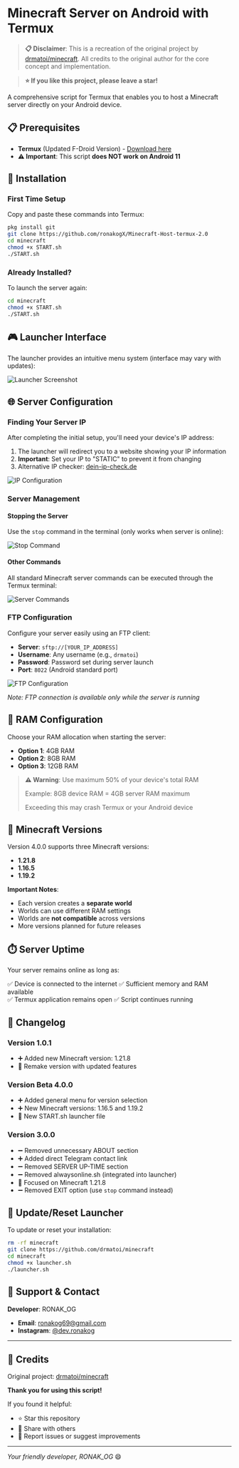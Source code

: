 # Minecraft Server on Android with Termux

> **📋 Disclaimer**: This is a recreation of the original project by [drmatoi/minecraft](https://github.com/drmatoi/minecraft). All credits to the original author for the core concept and implementation.

> **⭐ If you like this project, please leave a star!**

A comprehensive script for Termux that enables you to host a Minecraft server directly on your Android device.

## 📋 Prerequisites

- **Termux** (Updated F-Droid Version) - [Download here](https://f-droid.org/de/packages/com.termux/)
- **⚠️ Important**: This script **does NOT work on Android 11**

## 🚀 Installation

### First Time Setup

Copy and paste these commands into Termux:

```bash
pkg install git
git clone https://github.com/ronakogX/Minecraft-Host-termux-2.0
cd minecraft
chmod +x START.sh
./START.sh
```

### Already Installed?

To launch the server again:

```bash
cd minecraft
chmod +x START.sh
./START.sh
```

## 🎮 Launcher Interface

The launcher provides an intuitive menu system (interface may vary with updates):

![Launcher Screenshot](<img width="533" height="398" alt="image" src="https://github.com/user-attachments/assets/edaa680b-f0aa-4216-804a-060615156ed4" />
)

## 🌐 Server Configuration

### Finding Your Server IP

After completing the initial setup, you'll need your device's IP address:

1. The launcher will redirect you to a website showing your IP information
2. **Important**: Set your IP to "STATIC" to prevent it from changing
3. Alternative IP checker: [dein-ip-check.de](https://www.dein-ip-check.de)

![IP Configuration](https://github.com/user-attachments/assets/35ff42b3-d436-4934-bdab-96fb38bc22a0)

### Server Management

#### Stopping the Server
Use the `stop` command in the terminal (only works when server is online):

![Stop Command](https://github.com/user-attachments/assets/43def0ac-6d6d-4c12-bac6-4eee9ee2bf3c)

#### Other Commands
All standard Minecraft server commands can be executed through the Termux terminal:

![Server Commands](https://github.com/user-attachments/assets/8a6fe155-265c-4ef7-900f-89015ab370db)

### FTP Configuration

Configure your server easily using an FTP client:

- **Server**: `sftp://[YOUR_IP_ADDRESS]`
- **Username**: Any username (e.g., `drmatoi`)
- **Password**: Password set during server launch
- **Port**: `8022` (Android standard port)

![FTP Configuration](https://github.com/user-attachments/assets/be017e47-9f73-4e49-9ca7-f94ba65f4426)

*Note: FTP connection is available only while the server is running*

## 💾 RAM Configuration

Choose your RAM allocation when starting the server:

- **Option 1**: 4GB RAM
- **Option 2**: 8GB RAM  
- **Option 3**: 12GB RAM

> **⚠️ Warning**: Use maximum 50% of your device's total RAM
> 
> Example: 8GB device RAM = 4GB server RAM maximum
> 
> Exceeding this may crash Termux or your Android device

## 🎯 Minecraft Versions

Version 4.0.0 supports three Minecraft versions:

- **1.21.8**
- **1.16.5** 
- **1.19.2**

**Important Notes**:
- Each version creates a **separate world**
- Worlds can use different RAM settings
- Worlds are **not compatible** across versions
- More versions planned for future releases

## ⏱️ Server Uptime

Your server remains online as long as:

✅ Device is connected to the internet
✅ Sufficient memory and RAM available  
✅ Termux application remains open
✅ Script continues running

## 📝 Changelog

### Version 1.0.1
- ➕ Added new Minecraft version: 1.21.8
- 🔄 Remake version with updated features
### Version Beta 4.0.0
- ➕ Added general menu for version selection
- ➕ New Minecraft versions: 1.16.5 and 1.19.2
- 🔄 New START.sh launcher file

### Version 3.0.0
- ➖ Removed unnecessary ABOUT section
- ➕ Added direct Telegram contact link
- ➖ Removed SERVER UP-TIME section
- ➖ Removed alwaysonline.sh (integrated into launcher)
- 🎯 Focused on Minecraft 1.21.8
- ➖ Removed EXIT option (use `stop` command instead)

## 🔄 Update/Reset Launcher

To update or reset your installation:

```bash
rm -rf minecraft
git clone https://github.com/drmatoi/minecraft
cd minecraft
chmod +x launcher.sh
./launcher.sh
```

## 🤝 Support & Contact

**Developer**: RONAK_OG

- **Email**: ronakog69@gmail.com
- **Instagram**: [@dev.ronakog](https://www.instagram.com/dev.ronakog/)

---

## 🙏 Credits

Original project: [drmatoi/minecraft](https://github.com/drmatoi/minecraft)

**Thank you for using this script!** 

If you found it helpful:
- ⭐ Star this repository
- 🔄 Share with others
- 💬 Report issues or suggest improvements

---

*Your friendly developer, RONAK_OG* 😄
